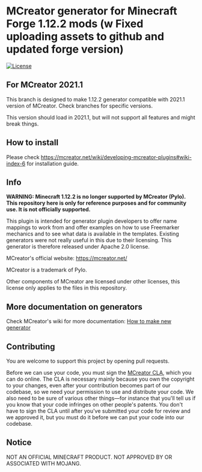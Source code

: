 # MCreator generator for Minecraft Forge 1.12.2 mods (w Fixed uploading assets to github and updated forge version)
[![License](https://img.shields.io/badge/License-Apache%202.0-blue.svg)](https://github.com/MCreator/Generator-Forge-1.12.2/blob/master/LICENSE)

## For MCreator 2021.1

This branch is designed to make 1.12.2 generator compatible with 2021.1 version of MCreator. Check branches for specific versions.

This version should load in 2021.1, but will not support all features and might break things.

## How to install

Please check https://mcreator.net/wiki/developing-mcreator-plugins#wiki-index-6 for installation guide.

## Info

**WARNING: Minecraft 1.12.2 is no longer supported by MCreator (Pylo). This repository here is only for reference purposes
and for community use. It is not officially supported.**

This plugin is intended for generator plugin developers to offer name mappings to work from and offer
examples on how to use Freemarker mechanics and to see what data is available in the templates. Existing
generators were not really useful in this due to their licensing. This generator is therefore released under
Apache 2.0 license.

MCreator's official website: https://mcreator.net/

MCreator is a trademark of Pylo. 

Other components of MCreator are licensed under other licenses, this license only applies to the files in this repository.

## More documentation on generators

Check MCreator's wiki for more documentation: [How to make new generator](https://mcreator.net/wiki/create-new-mcreator-generators)

## Contributing

You are welcome to support this project by opening pull requests.

Before we can use your code, you must sign the [MCreator CLA](https://cla-assistant.io/MCreator/Generator-Forge-1.12.2), which you can do online. The CLA is necessary mainly because you own the copyright to your changes, even after your contribution becomes part of our codebase, so we need your permission to use and distribute your code. We also need to be sure of various other things—for instance that you'll tell us if you know that your code infringes on other people's patents. You don't have to sign the CLA until after you've submitted your code for review and we approved it, but you must do it before we can put your code into our codebase.

## Notice

NOT AN OFFICIAL MINECRAFT PRODUCT. NOT APPROVED BY OR ASSOCIATED WITH MOJANG.
